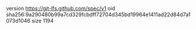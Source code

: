 version https://git-lfs.github.com/spec/v1
oid sha256:9a290480b99a7cd329fcbdff72704d345bd19964e1411ad22d84d7a1073d1046
size 1194
